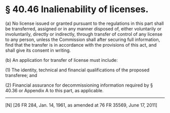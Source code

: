 # § 40.46   Inalienability of licenses.

(a) No license issued or granted pursuant to the regulations in this part shall be transferred, assigned or in any manner disposed of, either voluntarily or involuntarily, directly or indirectly, through transfer of control of any license to any person, unless the Commission shall after securing full information, find that the transfer is in accordance with the provisions of this act, and shall give its consent in writing.


(b) An application for transfer of license must include:


(1) The identity, technical and financial qualifications of the proposed transferee; and


(2) Financial assurance for decommissioning information required by § 40.36 or Appendix A to this part, as applicable.



---

[N] [26 FR 284, Jan. 14, 1961, as amended at 76 FR 35569, June 17, 2011]





